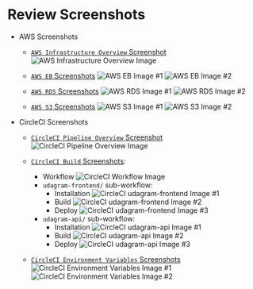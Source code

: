 # Review Screenshots

- AWS Screenshots

  - [`AWS Infrastructure Overview` Screenshot](Overview/aws-loop.png)
    ![AWS Infrastructure Overview Image](Overview/aws-loop.png)

  - [`AWS EB` Screenshots](AWS-EB/)
    ![AWS EB Image #1](AWS-EB/aws-eb-1.png)
    ![AWS EB Image #2](AWS-EB/aws-eb-2.png)

  - [`AWS RDS` Screenshots](AWS-RDS/)
    ![AWS RDS Image #1](AWS-RDS/aws-rds-1.png)
    ![AWS RDS Image #2](AWS-RDS/aws-rds-2.png)

  - [`AWS S3` Screenshots](AWS-S3/)
    ![AWS S3 Image #1](AWS-S3/aws-s3-1.png)
    ![AWS S3 Image #2](AWS-S3/aws-s3-2.png)

- CircleCI Screenshots

  - [`CircleCI Pipeline Overview` Screenshot](Overview/circleci-loop.png)
    ![CircleCI Pipeline Overview Image](Overview/circleci-loop.png)

  - [`CircleCI Build` Screenshots](CircleCI-Build/):
    - Workflow
      ![CircleCI Workflow Image](CircleCI-Build/circleci-00-workflow.png)
    - `udagram-frontend/` sub-workflow:
      - Installation
        ![CircleCI udagram-frontend Image #1](CircleCI-Build/circleci-10-install-client.png)
      - Build
        ![CircleCI udagram-frontend Image #2](CircleCI-Build/circleci-11-build-client.png)
      - Deploy
        ![CircleCI udagram-frontend Image #3](CircleCI-Build/circleci-12-deploy-client.png)
    - `udagram-api/` sub-workflow:
      - Installation
          ![CircleCI udagram-api Image #1](CircleCI-Build/circleci-20-install-server.png)
      - Build
          ![CircleCI udagram-api Image #2](CircleCI-Build/circleci-21-build-server.png)
      - Deploy
          ![CircleCI udagram-api Image #3](CircleCI-Build/circleci-22-deploy-server.png)

  - [`CircleCI Environment Variables` Screenshots](CircleCI-Environment/)
    ![CircleCI Environment Variables Image #1](CircleCI-Environment/circleci-env-1.png)
    ![CircleCI Environment Variables Image #2](CircleCI-Environment/circleci-env-2.png)
